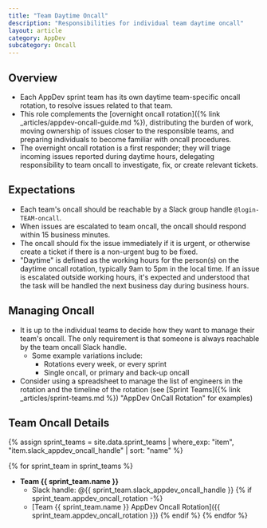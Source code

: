 ```yaml
---
title: "Team Daytime Oncall"
description: "Responsibilities for individual team daytime oncall"
layout: article
category: AppDev
subcategory: Oncall
---
```


## Overview

* Each AppDev sprint team has its own daytime team-specific oncall rotation, to resolve issues related to that team.
* This role complements the [overnight oncall rotation]({% link _articles/appdev-oncall-guide.md %}), distributing the burden of work, moving ownership of issues closer to the responsible teams, and preparing individuals to become familiar with oncall procedures.
* The overnight oncall rotation is a first responder; they will triage incoming issues reported during daytime hours, delegating responsibility to team oncall to investigate, fix, or create relevant tickets.

## Expectations

* Each team's oncall should be reachable by a Slack group handle `@login-TEAM-oncall`.
* When issues are escalated to team oncall, the oncall should respond within 15 business minutes.
* The oncall should fix the issue immediately if it is urgent, or otherwise create a ticket if there is a non-urgent bug to be fixed.
* "Daytime" is defined as the working hours for the person(s) on the daytime oncall rotation, typically 9am to 5pm in the local time. If an issue is escalated outside working hours, it's expected and understood that the task will be handled the next business day during business hours.

## Managing Oncall

* It is up to the individual teams to decide how they want to manage their team's oncall. The only requirement is that someone is always reachable by the team oncall Slack handle.
  * Some example variations include:
    * Rotations every week, or every sprint
    * Single oncall, or primary and back-up oncall
* Consider using a spreadsheet to manage the list of engineers in the rotation and the timeline of the rotation (see [Sprint Teams]({% link _articles/sprint-teams.md %}) "AppDev OnCall Rotation" for examples)

## Team Oncall Details

{% assign sprint_teams = site.data.sprint_teams | where_exp: "item", "item.slack_appdev_oncall_handle" | sort: "name" %}

{% for sprint_team in sprint_teams %}
* **Team {{ sprint_team.name }}**
  * Slack handle: @{{ sprint_team.slack_appdev_oncall_handle }}
  {% if sprint_team.appdev_oncall_rotation -%}
  * [Team {{ sprint_team.name }} AppDev Oncall Rotation]({{ sprint_team.appdev_oncall_rotation }})
  {% endif %}
{% endfor %}
